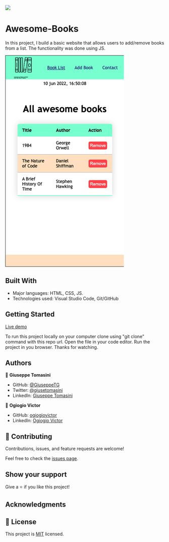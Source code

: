 ![](https://img.shields.io/badge/Microverse-blueviolet)

# Awesome-Books

In this project, I build a basic website that allows users to add/remove books from a list. The functionality was done using JS.

![Awesome Books app](images/Awesome-Books-List.png)

## Built With

- Major languages: HTML, CSS, JS. 
- Technologies used: Visual Studio Code, Git/GitHub

## Getting Started

[Live demo](https://giuseppetg.github.io/Awesome-Books/)

To run this project locally on your computer clone using "git clone" command with this repo url.
Open the file in your code editor. 
Run the project in you browser. 
Thanks for watching.

## Authors

👤 **Giuseppe Tomasini**

- GitHub: [@GiuseppeTG](https://github.com/GiuseppeTG)
- Twitter: [@giusetomasini](https://twitter.com/giusetomasini)
- LinkedIn: [Giuseppe Tomasini](https://www.linkedin.com/in/giuseppe-tomasini-67ba101a8/)


👤 **Ogiogio Victor**

- GitHub: [ogiogiovictor](https://github.com/ogiogiovictor) 
- LinkedIn: [Ogiogio Victor](https://www.linkedin.com/in/ogiogio-victor-a096a0181/)

## 🤝 Contributing

Contributions, issues, and feature requests are welcome!

Feel free to check the [issues page](../../issues/).

## Show your support

Give a ⭐️ if you like this project!

## Acknowledgments


## 📝 License

This project is [MIT](./MIT.md) licensed.
